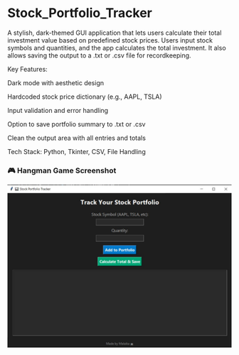 # Stock_Portfolio_Tracker
A stylish, dark-themed GUI application that lets users calculate their total investment value based on predefined stock prices. Users input stock symbols and quantities, and the app calculates the total investment. It also allows saving the output to a .txt or .csv file for recordkeeping.

Key Features:

Dark mode with aesthetic design

Hardcoded stock price dictionary (e.g., AAPL, TSLA)

Input validation and error handling

Option to save portfolio summary to .txt or .csv

Clean the output area with all entries and totals

Tech Stack: Python, Tkinter, CSV, File Handling

### 🎮 Hangman Game Screenshot
![Stock_Portfolio GUI](stockportfolio_trackergui.jpg)

